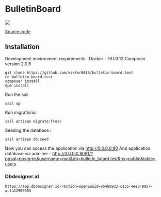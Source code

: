 # BulletinBoard

![](https://img.shields.io/github/stars/viktor0018/bulletin-board.test.svg)

[Source code](https://github.com/viktor0018/bulletin-board.test)

## Installation

Development environment requirements :
Docker - 19.03.12
Composer version 2.0.8

    git clone https://github.com/viktor0018/bulletin-board.test
    cd bulletin-board.test
    composer install
    npm install

Run the sail:

    sail up

Run migrations:

    sail artisan migrate:fresh

Seeding the database :

    sail artisan db:seed

Now you can access the application via http://0.0.0.0:80
And application database via adminer - http://0.0.0.0:8081/?pgsql=postgres&username=root&db=bulletin_board.test&ns=public&table=users

### Dbdesigner.id

    https://app.dbdesigner.id/?action=open&uuid=064808d3-c135-4ee3-9957-acfa12900353
